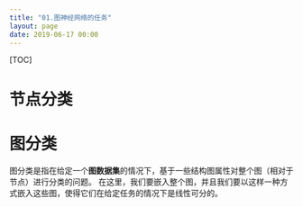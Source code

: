 ```yaml
---
title: "01.图神经网络的任务"
layout: page
date: 2019-06-17 00:00
---
```

[TOC]

# 节点分类
# 图分类
图分类是指在给定一个**图数据集**的情况下，基于一些结构图属性对整个图（相对于节点）进行分类的问题。
在这里，我们要嵌入整个图，并且我们要以这样一种方式嵌入这些图，使得它们在给定任务的情况下是线性可分的。

